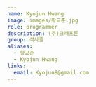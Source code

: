 ```yaml
---
name: Kyojun Hwang
image: images/황교준.jpg
role: programmer
description: (주)크래프톤
group: 석사졸
aliases:
  - 황교준
  - Kyojun Hwang
links:
  email: Kyojun8@gmail.com
---
```

